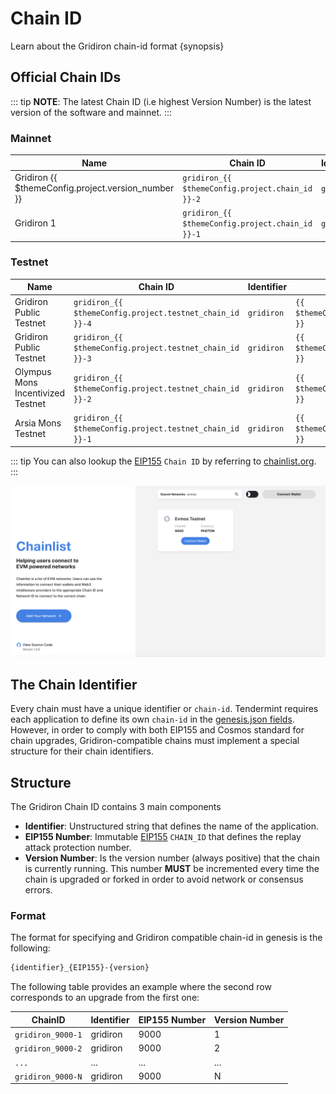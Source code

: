 <!--
order: 3
-->

# Chain ID

Learn about the Gridiron chain-id format {synopsis}

## Official Chain IDs

::: tip
**NOTE**: The latest Chain ID (i.e highest Version Number) is the latest version of the software and mainnet.
:::

### Mainnet

| Name                                            | Chain ID                                      | Identifier | EIP155 Number                         | Version Number                              |
| ----------------------------------------------- | --------------------------------------------- | ---------- | ------------------------------------- | ------------------------------------------- |
| Gridiron {{ $themeConfig.project.version_number }} | `gridiron_{{ $themeConfig.project.chain_id }}-2` | `gridiron`    | `{{ $themeConfig.project.chain_id }}` | `{{ $themeConfig.project.version_number }}` |
| Gridiron 1                                         | `gridiron_{{ $themeConfig.project.chain_id }}-1` | `gridiron`    | `{{ $themeConfig.project.chain_id }}` | `1`                                         |

### Testnet

| Name                              | Chain ID                                              | Identifier | EIP155 Number                                 | Version Number                                      |
| --------------------------------- | ----------------------------------------------------- | ---------- | --------------------------------------------- | --------------------------------------------------- |
| Gridiron Public Testnet              | `gridiron_{{ $themeConfig.project.testnet_chain_id }}-4` | `gridiron`    | `{{ $themeConfig.project.testnet_chain_id }}` | `{{ $themeConfig.project.testnet_version_number }}` |
| Gridiron Public Testnet              | `gridiron_{{ $themeConfig.project.testnet_chain_id }}-3` | `gridiron`    | `{{ $themeConfig.project.testnet_chain_id }}` | `3`                                                 |
| Olympus Mons Incentivized Testnet | `gridiron_{{ $themeConfig.project.testnet_chain_id }}-2` | `gridiron`    | `{{ $themeConfig.project.testnet_chain_id }}` | `2`                                                 |
| Arsia Mons Testnet                | `gridiron_{{ $themeConfig.project.testnet_chain_id }}-1` | `gridiron`    | `{{ $themeConfig.project.testnet_chain_id }}` | `1`                                                 |

::: tip
You can also lookup the [EIP155](https://github.com/ethereum/EIPs/blob/master/EIPS/eip-155.md) `Chain ID` by referring to [chainlist.org](https://chainlist.org/).
:::

![chainlist.org website](./../../img/chainlist.png)

## The Chain Identifier

Every chain must have a unique identifier or `chain-id`. Tendermint requires each application to
define its own `chain-id` in the [genesis.json fields](https://docs.tendermint.com/master/spec/core/genesis.html#genesis-fields). However, in order to comply with both EIP155 and Cosmos standard for chain upgrades, Gridiron-compatible chains must implement a special structure for their chain identifiers.

## Structure

The Gridiron Chain ID contains 3 main components

- **Identifier**: Unstructured string that defines the name of the application.
- **EIP155 Number**: Immutable [EIP155](https://github.com/ethereum/EIPs/blob/master/EIPS/eip-155.md) `CHAIN_ID` that defines the replay attack protection number.
- **Version Number**: Is the version number (always positive) that the chain is currently running.
This number **MUST** be incremented every time the chain is upgraded or forked in order to avoid network or consensus errors.

### Format

The format for specifying and Gridiron compatible chain-id in genesis is the following:

```bash
{identifier}_{EIP155}-{version}
```

The following table provides an example where the second row corresponds to an upgrade from the first one:

| ChainID        | Identifier | EIP155 Number | Version Number |
| -------------- | ---------- | ------------- | -------------- |
| `gridiron_9000-1` | gridiron      | 9000          | 1              |
| `gridiron_9000-2` | gridiron      | 9000          | 2              |
| `...`          | ...        | ...           | ...            |
| `gridiron_9000-N` | gridiron      | 9000          | N              |
